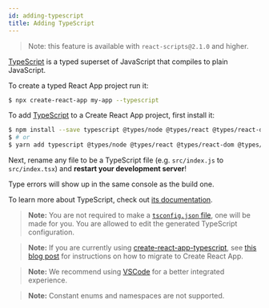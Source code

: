 ```yaml
---
id: adding-typescript
title: Adding TypeScript
---
```


> Note: this feature is available with `react-scripts@2.1.0` and higher.

[TypeScript](https://www.typescriptlang.org/) is a typed superset of JavaScript that compiles to plain JavaScript.

To create a typed React App project run it:
```bash
$ npx create-react-app my-app --typescript
```

To add [TypeScript](https://www.typescriptlang.org/) to a Create React App project, first install it:

```bash
$ npm install --save typescript @types/node @types/react @types/react-dom @types/jest
$ # or
$ yarn add typescript @types/node @types/react @types/react-dom @types/jest
```

Next, rename any file to be a TypeScript file (e.g. `src/index.js` to `src/index.tsx`) and **restart your development server**!

Type errors will show up in the same console as the build one.

To learn more about TypeScript, check out [its documentation](https://www.typescriptlang.org/).

> **Note:** You are not required to make a [`tsconfig.json` file](https://www.typescriptlang.org/docs/handbook/tsconfig-json.html), one will be made for you.
> You are allowed to edit the generated TypeScript configuration.

> **Note:** If you are currently using [create-react-app-typescript](https://github.com/wmonk/create-react-app-typescript/), see [this blog post](https://vincenttunru.com/migrate-create-react-app-typescript-to-create-react-app/) for instructions on how to migrate to Create React App.

> **Note:** We recommend using [VSCode](https://code.visualstudio.com/) for a better integrated experience.

> **Note:** Constant enums and namespaces are not supported.
